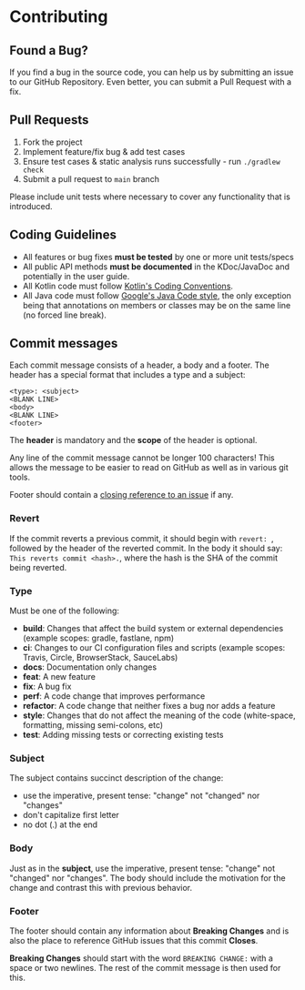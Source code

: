 # Contributing
## Found a Bug?
If you find a bug in the source code, you can help us by submitting an issue to our GitHub Repository. Even better, you can submit a Pull Request with a fix.

## Pull Requests
1. Fork the project
2. Implement feature/fix bug & add test cases
3. Ensure test cases & static analysis runs successfully - run `./gradlew check`
4. Submit a pull request to `main` branch

Please include unit tests where necessary to cover any functionality that is introduced.

## Coding Guidelines
* All features or bug fixes **must be tested** by one or more unit tests/specs
* All public API methods **must be documented** in the KDoc/JavaDoc and potentially in the user guide.
* All Kotlin code must follow [Kotlin's Coding Conventions](https://kotlinlang.org/docs/reference/coding-conventions.html).
* All Java code must follow [Google's Java Code style](https://google.github.io/styleguide/javaguide.html), the only exception being that annotations on members or classes may be on the same line (no forced line break).

## Commit messages
Each commit message consists of a header, a body and a footer. The header has a special format that includes a type and a subject:

```
<type>: <subject>
<BLANK LINE>
<body>
<BLANK LINE>
<footer>
```

The **header** is mandatory and the **scope** of the header is optional.

Any line of the commit message cannot be longer 100 characters! This allows the message to be easier
to read on GitHub as well as in various git tools.

Footer should contain a [closing reference to an issue](https://help.github.com/articles/closing-issues-via-commit-messages/) if any.

### Revert
If the commit reverts a previous commit, it should begin with `revert: `, followed by the header of the reverted commit. In the body it should say: `This reverts commit <hash>.`, where the hash is the SHA of the commit being reverted.

### Type
Must be one of the following:

* **build**: Changes that affect the build system or external dependencies (example scopes: gradle, fastlane, npm)
* **ci**: Changes to our CI configuration files and scripts (example scopes: Travis, Circle, BrowserStack, SauceLabs)
* **docs**: Documentation only changes
* **feat**: A new feature
* **fix**: A bug fix
* **perf**: A code change that improves performance
* **refactor**: A code change that neither fixes a bug nor adds a feature
* **style**: Changes that do not affect the meaning of the code (white-space, formatting, missing semi-colons, etc)
* **test**: Adding missing tests or correcting existing tests

### Subject
The subject contains succinct description of the change:

* use the imperative, present tense: "change" not "changed" nor "changes"
* don't capitalize first letter
* no dot (.) at the end

### Body
Just as in the **subject**, use the imperative, present tense: "change" not "changed" nor "changes".
The body should include the motivation for the change and contrast this with previous behavior.

### Footer
The footer should contain any information about **Breaking Changes** and is also the place to
reference GitHub issues that this commit **Closes**.

**Breaking Changes** should start with the word `BREAKING CHANGE:` with a space or two newlines. The rest of the commit message is then used for this.